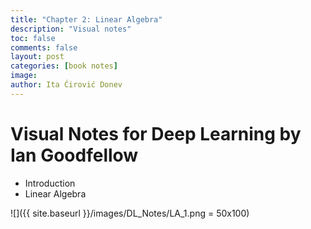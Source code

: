 ```yaml
---
title: "Chapter 2: Linear Algebra"
description: "Visual notes"
toc: false
comments: false
layout: post
categories: [book notes]
image: 
author: Ita Ćirović Donev
---
```


# Visual Notes for Deep Learning by Ian Goodfellow

- Introduction
- Linear Algebra

![]({{ site.baseurl }}/images/DL_Notes/LA_1.png = 50x100)

